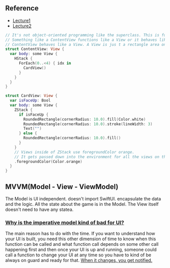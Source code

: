 ## Reference
- [Lecture1](https://youtu.be/jbtqIBpUG7g)
- [Lecture2](https://youtu.be/4GjXq2Sr55Q)

```swift
// It's not object-oriented programming like the superclass. This is functional programming.
// Something like a ContentView functions like a View or it behaves like a View.
// ContentView behaves like a View. A View is jus t a rectangle area on screen. 
struct ContentView: View {
  var body: some View {
    HStack {
      ForEach(0..<4) { idx in
        CardView()
      }
    }
  }
}

struct CardView: View {
  var isFaceUp: Bool
  var body: some View {
    ZStack {
      if isFaceUp {
        RoundedRectangle(cornerRadius: 10.0).fill(Color.white)
        RoundedRectangle(cornerRadius: 10.0).stroke(lineWidth: 3)
        Text("")
      } else {
        RoundedRectangle(cornerRadius: 10.0).fill()
      }
    }
    // Views inside of ZStack use foregroundColor orange.
    // It gets passed down into the environment for all the views on the inside of ZStack.
    .foregroundColor(Color.orange)
  }
}
```

## MVVM(Model - View - ViewModel)
The Model is UI independent. doesn't import SwiftUI. encapsulate the data and the logic. 
All the state about the game is in the Model. The View itself doesn't need to have any statea.
### [Why is the imperative model kind of bad for UI?](https://youtu.be/4GjXq2Sr55Q?t=256)
The main reason has to do with the time.
If you want to understand how your UI is built, you need this other dimension of time to know when this function can be called and what function call depends on some other call happening first and then once your UI is up and running, someone could call a function to change your UI at any time so you have to kind of be always on guard and ready for that.
[When it changes, you get notified.](https://youtu.be/4GjXq2Sr55Q?t=576)
